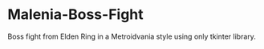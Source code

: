 # Malenia-Boss-Fight

Boss fight from Elden Ring in a Metroidvania style using only tkinter library.
